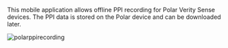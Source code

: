 This mobile application allows offline PPI recording for Polar Verity Sense devices.
The PPI data is stored on the Polar device and can be downloaded later.

![polarppirecording](https://github.com/user-attachments/assets/cb0cfec2-d1b5-4f8b-baca-0fa9c8aa465a)
